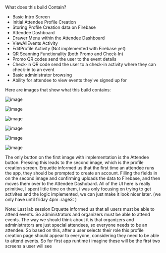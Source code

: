What does this build Contain? 
- Basic Intro Screen
- Initial Attendee Profile Creation
- Storing Profile Creation data on Firebase
- Attendee Dashboard
- Drawer Menu within the Attendee Dashboard
- ViewAllEvents Activity
- EditProfile Activity (Not implemented with Firebase yet)
- QR Scanning Functionality (both Promo and Check-In)
- Promo QR codes send the user to the event details
- Check-in QR code send the user to a check-in activity where they can check-in to an event
- Basic administrator browsing
- Ability for attendee to view events they've signed up for

Here are images that show what this build contains:

![image](https://github.com/CMPUT301W24T57/holos-Project/assets/82182216/2d88b80c-f689-4d43-bc3f-5bfd1143ca34)

![image](https://github.com/CMPUT301W24T57/holos-Project/assets/82182216/ef913f69-740c-45a4-9007-ba90a70ca121)

![image](https://github.com/CMPUT301W24T57/holos-Project/assets/82182216/8545856e-1160-43a4-9b9e-3cc3584b5dc3)

![image](https://github.com/CMPUT301W24T57/holos-Project/assets/82182216/14855a6c-6234-4d1e-bbe6-fb8b73d140b2)

![image](https://github.com/CMPUT301W24T57/holos-Project/assets/82182216/b2a6d01b-6dc8-4596-834f-5c86c267f2d4)

![image](https://github.com/CMPUT301W24T57/holos-Project/assets/82182216/ee95e7b0-ffeb-4082-841a-2386bb8e8dac)

 The only button on the first image with implementation is the Attendee button. Pressing this leads to the second image, which is the profile creation screen. Erquette informed us that the first time an attendee runs the app, they should be prompted to create an account. Filling the fields in on the second image and confirming uploads the data to Firebase, and then moves them over to the Attendee Dashobard. All of the UI here is really primitive, I spent little time on them, i was only focusing on trying to get activites and the logic implemented, we can just make it look nicer later. (we only have until friday 4pm :rage3: ) 

Note: Last lab session Erquette informed us that all users must be able to attend events. So administrators and organizers must be able to attend events. The way we should think about it is that organizers and administrators are just special attendees, so everyone needs to be an attendee. So based on this, after a user selects their role this profile creation page should appear to everyone, considering they need to be able to attend events. So for first app runtime i imagine these will be the first two screens a user will see 
